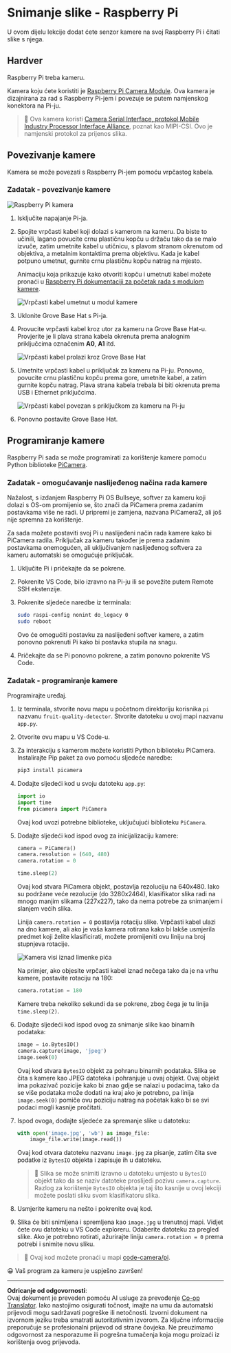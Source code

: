 <!--
CO_OP_TRANSLATOR_METADATA:
{
  "original_hash": "c677667095f6133eee418c7e53615d05",
  "translation_date": "2025-08-28T12:26:16+00:00",
  "source_file": "4-manufacturing/lessons/2-check-fruit-from-device/pi-camera.md",
  "language_code": "hr"
}
-->
# Snimanje slike - Raspberry Pi

U ovom dijelu lekcije dodat ćete senzor kamere na svoj Raspberry Pi i čitati slike s njega.

## Hardver

Raspberry Pi treba kameru.

Kamera koju ćete koristiti je [Raspberry Pi Camera Module](https://www.raspberrypi.org/products/camera-module-v2/). Ova kamera je dizajnirana za rad s Raspberry Pi-jem i povezuje se putem namjenskog konektora na Pi-ju.

> 💁 Ova kamera koristi [Camera Serial Interface, protokol Mobile Industry Processor Interface Alliance](https://wikipedia.org/wiki/Camera_Serial_Interface), poznat kao MIPI-CSI. Ovo je namjenski protokol za prijenos slika.

## Povezivanje kamere

Kamera se može povezati s Raspberry Pi-jem pomoću vrpčastog kabela.

### Zadatak - povezivanje kamere

![Raspberry Pi kamera](../../../../../translated_images/pi-camera-module.4278753c31bd6e757aa2b858be97d72049f71616278cefe4fb5abb485b40a078.hr.png)

1. Isključite napajanje Pi-ja.

1. Spojite vrpčasti kabel koji dolazi s kamerom na kameru. Da biste to učinili, lagano povucite crnu plastičnu kopču u držaču tako da se malo izvuče, zatim umetnite kabel u utičnicu, s plavom stranom okrenutom od objektiva, a metalnim kontaktima prema objektivu. Kada je kabel potpuno umetnut, gurnite crnu plastičnu kopču natrag na mjesto.

    Animaciju koja prikazuje kako otvoriti kopču i umetnuti kabel možete pronaći u [Raspberry Pi dokumentaciji za početak rada s modulom kamere](https://projects.raspberrypi.org/en/projects/getting-started-with-picamera/2).

    ![Vrpčasti kabel umetnut u modul kamere](../../../../../translated_images/pi-camera-ribbon-cable.0bf82acd251611c21ac616f082849413e2b322a261d0e4f8fec344248083b07e.hr.png)

1. Uklonite Grove Base Hat s Pi-ja.

1. Provucite vrpčasti kabel kroz utor za kameru na Grove Base Hat-u. Provjerite je li plava strana kabela okrenuta prema analognim priključcima označenim **A0**, **A1** itd.

    ![Vrpčasti kabel prolazi kroz Grove Base Hat](../../../../../translated_images/grove-base-hat-ribbon-cable.501fed202fcf73b11b2b68f6d246189f7d15d3e4423c572ddee79d77b4632b47.hr.png)

1. Umetnite vrpčasti kabel u priključak za kameru na Pi-ju. Ponovno, povucite crnu plastičnu kopču prema gore, umetnite kabel, a zatim gurnite kopču natrag. Plava strana kabela trebala bi biti okrenuta prema USB i Ethernet priključcima.

    ![Vrpčasti kabel povezan s priključkom za kameru na Pi-ju](../../../../../translated_images/pi-camera-socket-ribbon-cable.a18309920b11800911082ed7aa6fb28e6d9be3a022e4079ff990016cae3fca10.hr.png)

1. Ponovno postavite Grove Base Hat.

## Programiranje kamere

Raspberry Pi sada se može programirati za korištenje kamere pomoću Python biblioteke [PiCamera](https://pypi.org/project/picamera/).

### Zadatak - omogućavanje naslijeđenog načina rada kamere

Nažalost, s izdanjem Raspberry Pi OS Bullseye, softver za kameru koji dolazi s OS-om promijenio se, što znači da PiCamera prema zadanim postavkama više ne radi. U pripremi je zamjena, nazvana PiCamera2, ali još nije spremna za korištenje.

Za sada možete postaviti svoj Pi u naslijeđeni način rada kamere kako bi PiCamera radila. Priključak za kameru također je prema zadanim postavkama onemogućen, ali uključivanjem naslijeđenog softvera za kameru automatski se omogućuje priključak.

1. Uključite Pi i pričekajte da se pokrene.

1. Pokrenite VS Code, bilo izravno na Pi-ju ili se povežite putem Remote SSH ekstenzije.

1. Pokrenite sljedeće naredbe iz terminala:

    ```sh
    sudo raspi-config nonint do_legacy 0
    sudo reboot
    ```

    Ovo će omogućiti postavku za naslijeđeni softver kamere, a zatim ponovno pokrenuti Pi kako bi postavka stupila na snagu.

1. Pričekajte da se Pi ponovno pokrene, a zatim ponovno pokrenite VS Code.

### Zadatak - programiranje kamere

Programirajte uređaj.

1. Iz terminala, stvorite novu mapu u početnom direktoriju korisnika `pi` nazvanu `fruit-quality-detector`. Stvorite datoteku u ovoj mapi nazvanu `app.py`.

1. Otvorite ovu mapu u VS Code-u.

1. Za interakciju s kamerom možete koristiti Python biblioteku PiCamera. Instalirajte Pip paket za ovo pomoću sljedeće naredbe:

    ```sh
    pip3 install picamera
    ```

1. Dodajte sljedeći kod u svoju datoteku `app.py`:

    ```python
    import io
    import time
    from picamera import PiCamera
    ```

    Ovaj kod uvozi potrebne biblioteke, uključujući biblioteku `PiCamera`.

1. Dodajte sljedeći kod ispod ovog za inicijalizaciju kamere:

    ```python
    camera = PiCamera()
    camera.resolution = (640, 480)
    camera.rotation = 0
    
    time.sleep(2)
    ```

    Ovaj kod stvara PiCamera objekt, postavlja rezoluciju na 640x480. Iako su podržane veće rezolucije (do 3280x2464), klasifikator slika radi na mnogo manjim slikama (227x227), tako da nema potrebe za snimanjem i slanjem većih slika.

    Linija `camera.rotation = 0` postavlja rotaciju slike. Vrpčasti kabel ulazi na dno kamere, ali ako je vaša kamera rotirana kako bi lakše usmjerila predmet koji želite klasificirati, možete promijeniti ovu liniju na broj stupnjeva rotacije.

    ![Kamera visi iznad limenke pića](../../../../../translated_images/pi-camera-upside-down.5376961ba31459883362124152ad6b823d5ac5fc14e85f317e22903bd681c2b6.hr.png)

    Na primjer, ako objesite vrpčasti kabel iznad nečega tako da je na vrhu kamere, postavite rotaciju na 180:

    ```python
    camera.rotation = 180
    ```

    Kamere treba nekoliko sekundi da se pokrene, zbog čega je tu linija `time.sleep(2)`.

1. Dodajte sljedeći kod ispod ovog za snimanje slike kao binarnih podataka:

    ```python
    image = io.BytesIO()
    camera.capture(image, 'jpeg')
    image.seek(0)
    ```

    Ovaj kod stvara `BytesIO` objekt za pohranu binarnih podataka. Slika se čita s kamere kao JPEG datoteka i pohranjuje u ovaj objekt. Ovaj objekt ima pokazivač pozicije kako bi znao gdje se nalazi u podacima, tako da se više podataka može dodati na kraj ako je potrebno, pa linija `image.seek(0)` pomiče ovu poziciju natrag na početak kako bi se svi podaci mogli kasnije pročitati.

1. Ispod ovoga, dodajte sljedeće za spremanje slike u datoteku:

    ```python
    with open('image.jpg', 'wb') as image_file:
        image_file.write(image.read())
    ```

    Ovaj kod otvara datoteku nazvanu `image.jpg` za pisanje, zatim čita sve podatke iz `BytesIO` objekta i zapisuje ih u datoteku.

    > 💁 Slika se može snimiti izravno u datoteku umjesto u `BytesIO` objekt tako da se naziv datoteke proslijedi pozivu `camera.capture`. Razlog za korištenje `BytesIO` objekta je taj što kasnije u ovoj lekciji možete poslati sliku svom klasifikatoru slika.

1. Usmjerite kameru na nešto i pokrenite ovaj kod.

1. Slika će biti snimljena i spremljena kao `image.jpg` u trenutnoj mapi. Vidjet ćete ovu datoteku u VS Code exploreru. Odaberite datoteku za pregled slike. Ako je potrebno rotirati, ažurirajte liniju `camera.rotation = 0` prema potrebi i snimite novu sliku.

> 💁 Ovaj kod možete pronaći u mapi [code-camera/pi](../../../../../4-manufacturing/lessons/2-check-fruit-from-device/code-camera/pi).

😀 Vaš program za kameru je uspješno završen!

---

**Odricanje od odgovornosti**:  
Ovaj dokument je preveden pomoću AI usluge za prevođenje [Co-op Translator](https://github.com/Azure/co-op-translator). Iako nastojimo osigurati točnost, imajte na umu da automatski prijevodi mogu sadržavati pogreške ili netočnosti. Izvorni dokument na izvornom jeziku treba smatrati autoritativnim izvorom. Za ključne informacije preporučuje se profesionalni prijevod od strane čovjeka. Ne preuzimamo odgovornost za nesporazume ili pogrešna tumačenja koja mogu proizaći iz korištenja ovog prijevoda.